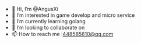 - 👋 Hi, I’m @AngusXi
- 👀 I’m interested in game develop and micro service
- 🌱 I’m currently learning golang
- 💞️ I’m looking to collaborate on 
- 📫 How to reach me :448585610@qq.com

<!---
AngusXi/AngusXi is a ✨ special ✨ repository because its `README.md` (this file) appears on your GitHub profile.
You can click the Preview link to take a look at your changes.
--->
